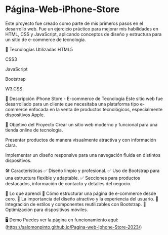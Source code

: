 # Página-Web-iPhone-Store

Este proyecto fue creado como parte de mis primeros pasos en el desarrollo web. Fue un ejercicio práctico para mejorar mis habilidades en HTML, CSS y JavaScript, aplicando conceptos de diseño y estructura para un sitio de e-commerce de tecnología.

🚀 Tecnologías Utilizadas
HTML5

CSS3

JavaScript

Bootstrap

W3.CSS

📌 Descripción
iPhone Store - E-commerce de Tecnología
Este sitio web fue desarrollado para un cliente que necesitaba una plataforma tipo e-commerce enfocada en la venta de productos tecnológicos, especialmente dispositivos Apple.

📌 Objetivo del Proyecto
Crear un sitio web moderno y funcional para una tienda online de tecnología.

Presentar productos de manera visualmente atractiva y con información clara.

Implementar un diseño responsive para una navegación fluida en distintos dispositivos.

🛠️ Características
✅ Diseño limpio y profesional.
✅ Uso de Bootstrap para una estructura flexible y adaptable.
✅ Secciones para productos destacados, información de contacto y detalles del negocio.

🚀 Lo que aprendí
🔹 Cómo estructurar una página de e-commerce desde cero.
🔹 La importancia del diseño atractivo y la experiencia del usuario.
🔹 Integración de estilos y componentes reutilizables con Bootstrap.
🔹 Optimización para dispositivos móviles.

🖥️ Demo
Puedes ver la página en funcionamiento aquí: (https://salomonpinto.github.io/Pagina-web-Iphone-Store-2023/)
